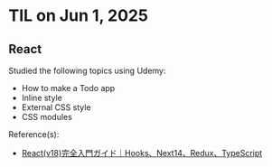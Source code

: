# TIL on Jun 1, 2025
## React
Studied the following topics using Udemy:

- How to make a Todo app
- Inline style
- External CSS style
- CSS modules

Reference(s): 
- [React(v18)完全入門ガイド｜Hooks、Next14、Redux、TypeScript](https://www.udemy.com/course/react-complete-guide)